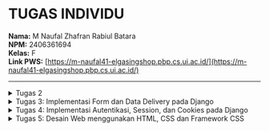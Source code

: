 # TUGAS INDIVIDU
**Nama:** M Naufal Zhafran Rabiul Batara  
**NPM:** 2406361694  
**Kelas:** F  
**Link PWS:** [https://m-naufal41-elgasingshop.pbp.cs.ui.ac.id/](https://m-naufal41-elgasingshop.pbp.cs.ui.ac.id/)

---

<details>
<summary>Tugas 2</summary>
Link: [https://m-naufal41-elgasingshop.pbp.cs.ui.ac.id/](https://m-naufal41-elgasingshop.pbp.cs.ui.ac.id/)

1. Jelaskan bagaimana cara kamu mengimplementasikan checklist di atas secara step-by-step (bukan hanya sekadar mengikuti tutorial).  
   - Membuat sebuah proyek Django baru.  
     langkah pertama saya membuat direktori baru bernama footballshop lalu saya masuk kedalam direktori tersebut menggunakan command "cd footballshop" lalu setelah itu saya membuat virtual environment dan mengaktifkannya, tujuannya agar package dan dependencies dari projek kita tidak nabrak dengan versi lain yang terinstall di komputer saya, setelah itu saya menyiapkan dependencies yang ingin saya gunakan di requirements.txt lalu menginstalasi dependencies tersebut dengan menggunakan command "pip install -r requirements.txt" lalu setelah itu baru saya membuat projek djangonya yang bernama football_shop dengan perintah "django-admin startproject football_shop ."

   - Membuat aplikasi dengan nama main pada proyek tersebut.  
     menggunakan command "python manage.py startapp main" 
     
   - Melakukan routing pada proyek agar dapat menjalankan aplikasi main.  
     mendaftarkannya ke INSTALLED_APPS di settings.py

   - Membuat model pada aplikasi main dengan nama Product dan memiliki atribut wajib sebagai berikut.  
     pertama saya buka file models.py di main lalu saya mengisi filenya seperti di tutorial namun saya mengganti isi pilihan categorynya sesuai dengan kebutuhan saya yaitu toko bola jadi saya menggantinya dengan jenis item yang ingin saya jual lalu saya mendefine id field bertipe UUIDField yang digunakan sebagai primary key, name field bertipe charfield untuk nama item yang akan saya jual dengan panjang maksimal 255 char, price field bertipe integerfield yang menyimpan harga dari item, description field bertipe textfield yang menyimpan deskripsi dari item yang akan dijual, thumbnail field bertipe URL yang menyimpan URL gambar thumbnail item, category field bertipe charfield untuk menyimpan kategori dari item, is_featured untuk menentukan apakah item ini akan ditampilkan sebagai barang unggulan atau tidak, created_at yang otomatis berisi tanggal dan waktu saat data dibuat, dan yang terakhir method __str__ yang mengembalikan representasi string dari nama dan harga item.

   - Membuat sebuah fungsi pada views.py untuk dikembalikan ke dalam sebuah template HTML yang menampilkan nama aplikasi serta nama dan kelas kamu.  
     di view saya membuat variable npm nama kelas nama projek yang akan saya gunakan di template html saya

   - Membuat sebuah routing pada urls.py aplikasi main untuk memetakan fungsi yang telah dibuat pada views.py.  
     proses mengonfirugasi routing diawali dengan membuat file urls.py di main lalu membuat urlpatterns (list berisi objek URLPATTERN yang dihasilkan fungsi path()) tidak lupa juga menambahkan urls yang kita buat tadi di main ke urlpatterns di urls.py direktori djangonya (football_shop).

   - Melakukan deployment ke PWS terhadap aplikasi yang sudah dibuat sehingga nantinya dapat diakses oleh teman-temanmu melalui Internet.  
     buka web pws lalu create new project (elgasingshop) setelah itu saya mengisi tab environs sesuai dengan isi .env.prod project saya lalu menambahkan url deployment pws ke allowed host setelah itu saya jalankan perintah yang terdapat di project command lalu mengisi git credential manager setelah itu saya push dan selesai.

2. <img width="800" height="450" alt="image" src="https://github.com/user-attachments/assets/bf8fd7bb-71d6-4fa3-a7c1-762a1e06fd14" />  
   source: https://www.dothedev.com/blog/what-is-django-used-for/

   - urls.py berfungsi untuk menentukan ke mana request HTTP diarahkan. saat user mengakses URL di browser, django memeriksa urlpattern di urls.py jika ada yang cocok, request diteruskan ke fungsi tertentu di views.py
   - views.py berfungsi untuk menangani request dan menentukan respon. awalnya dia menerima request dari urls.py setelah itu mengambil data dari models.py lalu memilikih template HTML untuk response.
   - models.py berfungsi sebagai representasi database. models.py berisi class yang mempresentasikan tabel di database, lalu views.py menggunakan model ini untuk membaca/menulis data dari atau ke databse.
   - template berfungsi untuk menyusun tampilan yang akan dikirim ke user. template menerima data dari views.py lalu menggabungkan data ke dalam HTML lalu hasil akhirnya adalah HTML response yang dikirim ke browser.

3. ada banyak peran dan fungsi settings.py yang pertama menentukan jenis database yang digunakan dan cara menghubungkannya, berisi daftar aplikasi django yang aktif dan akan digunakan dalam proyek, berisi daftar domain yang diperbolehkan mengakses app, mengatur direktori yang digunakan untuk memproses template HTML.

4. Bagaimana cara kerja migrasi database di Django?  
   migrasi database di gjango adalah proses untuk membuat dan mengubah struktur database. django memakai 2 command, yang pertama "python manage.py makemigrations" yang berfungsi membaca perubahan di models.py dan membuat folder migrations, yang kedua "python manage.py migrate" yang berfungsi untuk menjalankan file migration yang sudah dibuat ke database, django akan membuat atau mengubah tabel di database sesuai intruksi migration

5. dalam software development menurut saya lebih baik untuk mempelajari backend terlebih dahulu karena frontend menurut saya adalah hal yang mudah dipelajari bahkan bisa dengan bantuan AI, tidak dengan backend yang berisi logic yang rumit dan berhubungan databse yang dimana bersifat pribadi jadi menurut saya kita harus paham backend terlebih dahulu. namun kenapa harus memakai Django? karena yang pertama django menggunakan bahasa python yang dimana bahasa yang paling mudah untuk dipahami (mendekati bahasa manusia) lalu django menggunakan pola MVT dimana sangat bagus untuk belajar memisahkan logika view, data, dan tampilan yang merupakan dasar dari software development.

6. amann
</details>

<details>
<summary>Tugas 3: Implementasi Form dan Data Delivery pada Django</summary>

1. Mengapa kita memerlukan data delivery dalam pengimplementasian sebuah platform?  
   Data delivery dibutuhkan agar data dari server dapat diakses oleh client atau aplikasi lain dalam format yang terstandarisasi. hal ini memungkinkan aplikasi untuk:
   - Melakukan integrasi dengan sistem lain.
   - Mengirim dan menerima data secara real-time.
   - Memisahkan logika backend dan frontend, sehingga frontend bisa mengambil data tanpa harus terikat dengan template HTML.

2. Mana yang lebih baik antara XML dan JSON? Mengapa JSON lebih populer dibandingkan XML?  
   - XML cocok untuk data yang memiliki struktur kompleks dan membutuhkan validasi ketat.  
   - sedangkan JSON Lebih ringkas, mudah dibaca manusia maupun mesin, lebih cepat diparsing, dan sudah menjadi standar dalam komunikasi API modern.  
     JSON lebih populer karena lebih efisien, simpel, dan didukung luas di berbagai bahasa pemrograman.

3. Fungsi dari method is_valid() pada form Django dan mengapa kita membutuhkannya?  
   Method is_valid() digunakan untuk:
   - Mengecek apakah data yang dikirim user melalui form sesuai dengan aturan yang didefinisikan di model atau form.
   - Menghindari error ketika data disimpan ke database.  
     kita membutuhkan is_valid() karena tanpa is_valid(), data yang tidak sesuai bisa masuk ke database dan menimbulkan inkonsistensi.

4. Mengapa kita membutuhkan csrf_token saat membuat form di Django? Apa yang dapat terjadi jika kita tidak menambahkannya?  
   - csrf_token digunakan untuk mencegah CSRF (Cross-Site Request Forgery), yaitu serangan di mana penyerang mencoba mengirim permintaan palsu ke server dengan identitas user yang sedang login.  
   - Jika csrf_token tidak ditambahkan, form Django akan ditolak secara default (Forbidden 403).  
   - Tanpa proteksi ini, penyerang bisa mengeksploitasi user yang sedang login untuk melakukan aksi berbahaya, misalnya menghapus data atau melakukan transaksi tanpa izin.

5. Bagaimana cara mengimplementasikan checklist tugas ini secara step-by-step?  
   1. Membuat 4 fuction baru di views dengan menggunakan Httpresponse dan seriaizers untuk menampilkan data dalam format XML, JSON, XML by ID, dan JSON by ID.  
   2. Menambahkan routing URL di urls.py untuk masing-masing view.  
   3. membuat base.html (direktori templates pada root) yang berfungsi sebagai template dasar yang dapat digunakan sebagai kerangka umum untuk halaman web lainnya  
   4. menambahkan base.html tadi ke list TEMPLATES di settings.py  
   5. edit main.html pada dir main/templates agar menggunakan template utama  
   6. membuat forms.py  
   7. menambahkan function create_items & show_items pada views.py dan membuat list item pada fuction show_main  
   8. import function yang telah dibuat ke urls.py  
   9. membuat tampilan baru untuk main.html (buat button add items dan juga menampilkan daftar berita dan juga button detail).  
   10. Membuat create_items & items_detail (.html) untuk halaman ketika button additems di klik dan juga button detail.

6. Feedback untuk Asdos di Tutorial 2  
   amann

Dokumentasi Postman  
<img width="1470" height="919" alt="Screenshot 2025-09-17 at 03 56 59" src="https://github.com/user-attachments/assets/91fb4f94-561c-4d44-afdd-0fea11b29762" />  
<img width="1470" height="919" alt="Screenshot 2025-09-17 at 03 57 03" src="https://github.com/user-attachments/assets/a459f6f8-f10b-4d1c-8280-61aa4b06577e" />  
<img width="1470" height="919" alt="Screenshot 2025-09-17 at 03 57 06" src="https://github.com/user-attachments/assets/bc1b547b-b007-408e-b20f-08da01317b82" />  
<img width="1470" height="919" alt="Screenshot 2025-09-17 at 03 57 08" src="https://github.com/user-attachments/assets/06f1fc9e-58a3-4a28-a377-cb3845220bb6" />
</details>

<details>
<summary>Tugas 4: Implementasi Autentikasi, Session, dan Cookies pada Django</summary>

## Pertanyaan di README

<details>
<summary>1. Apa itu Django AuthenticationForm? Jelaskan juga kelebihan dan kekurangannya.</summary>

**AuthenticationForm** adalah form bawaan Django untuk proses login.  
- **Kelebihan**: Mudah digunakan, langsung terintegrasi dengan sistem autentikasi Django.  
- **Kekurangan**: Kurang fleksibel jika butuh customisasi form login yang kompleks.

</details>

<details>
<summary>2. Apa perbedaan antara autentikasi dan otorisasi? Bagaiamana Django mengimplementasikan kedua konsep tersebut?</summary>

- **Autentikasi**: Proses memverifikasi identitas pengguna (misalnya login dengan username & password).  
- **Otorisasi**: Proses menentukan hak akses pengguna setelah berhasil diautentikasi.  
  Django menggunakan `django.contrib.auth` untuk autentikasi dan `permissions`/`groups` untuk otorisasi.

</details>

<details>
<summary>3. Kelebihan & Kekurangan Session dan Cookies</summary>

- **Session**  
  - **Kelebihan**: Data tersimpan di server → lebih aman.  
  - **Kekurangan**: Membutuhkan manajemen penyimpanan di server.  
- **Cookies**  
  - **Kelebihan**: Ringan, langsung tersimpan di browser.  
  - **Kekurangan**: Rentan dimanipulasi/diintip jika tidak dienkripsi.

</details>

<details>
<summary>4. Apakah penggunaan Cookies aman secara default?</summary>

- **Cookies** tidak selalu aman secara default.  
- Potensi risiko: *session hijacking*, *cross-site scripting (XSS)*.  
- **Django** menyediakan mitigasi:  
  - `HttpOnly=True` → mencegah akses JavaScript.  
  - `Secure=True` → hanya dikirim lewat HTTPS.  
  - `SESSION_COOKIE_AGE` → atur waktu kadaluarsa.

</details>

## Implementasi Checklist Step by Step

<details>
<summary>1. Mengimplementasikan fungsi registrasi, login, dan logout untuk memungkinkan pengguna mengakses aplikasi sesuai dengan status login/log out-nya.</summary>

1. membuat function regist, login ,logout  
2. membuat tampilan page untuk registrasi, login. untuk logout cuman ditambahkan button pada main.html  
3. Merestriksi Akses Halaman Main dan item Detail dengan menggunakan @loginrequired  
4. menambahkan info last login

</details>

<details>
<summary>2. Membuat dua (2) akun pengguna dengan masing-masing tiga (3) dummy data menggunakan model yang telah dibuat sebelumnya untuk setiap akun di lokal.</summary>

1. elgasing  
   - Jersey  
   - El gasing de la Goat  
   - onananananna  

2. decul  
   - Jersey  
   - Barca  
   - Bangku

</details>

<details>
<summary>3. Menghubungkan model Product dengan User</summary>

1. import user di models.py dengan menambahkan line command "from django.contrib.auth.models import User"  
2. define user sebagai "user = models.ForeignKey(User, on_delete=models.CASCADE, null=True)" ini berfungsi untuk menghubungkan satu items dengan satu user melalui sebuah relationship  
3. buat migrasi model lalu migrasi  
4. edit views.py di bagian create_items  

@login_required(login_url='/login')
def create_items(request):
    form = ItemForm(request.POST or None)
    if form.is_valid() and request.method == "POST":
        form_entry = form.save(commit = False)
        form_entry.user = request.user
        form_entry.save()
        return redirect('main:show_main')
    context = {'form': form}
    return render(request, "create_items.html", context)
    
Parameter commit=False pada potongan kode di atas digunakan agar Django tidak langsung menyimpan objek hasil form ke database. Dengan begitu, kita memiliki kesempatan untuk memodifikasi objek tersebut terlebih dahulu sebelum disimpan.

membuat filter type di show main untuk tampilan default kita set ke all (semua barang yang dijual oleh semua user)

menambahkan tombol all and my items di main_html

menambah info seller di item detail

</details> 
<details> 
<summary>4. Menampilkan detail informasi pengguna yang sedang logged in seperti username dan menerapkan cookies seperti last_login pada halaman utama aplikasi.</summary>

mengubah bagian kode di fungsi login_user untuk menyimpan cookie baru bernama last_login yang berisi timestamp terakhir kali pengguna melakukan login.

menambah lastlogin pada context variable di show_main

mengubah fungsi logout agar menghapus cookie setelah logout

menambah info lastlogin di main html

</details> 
</details> 
<details> 
<summary>Tugas 5: Desain Web menggunakan HTML, CSS dan Framework CSS</summary> 
<details> 
<summary>Jawaban Pertanyaan</summary> 
<details> 
<summary>Jika terdapat beberapa CSS selector untuk suatu elemen HTML, jelaskan urutan prioritas pengambilan CSS selector tersebut!</summary>

Urutan prioritas menentukan style mana yang akan diterapkan jika ada beberapa CSS yang menargetkan elemen yang sama. urutannya sebagai berikut:

Inline style (<div style="color: red;">)

ID selector (#id)

Class, pseudo-class, attribute selector (.class, :hover, [type="text"])

Element selector (div, p, h1)

Universal selector (*)

</details> 
<details> 
<summary>Mengapa responsive design menjadi konsep yang penting dalam pengembangan aplikasi web? Berikan contoh aplikasi yang sudah dan belum menerapkan responsive design, serta jelaskan mengapa!</summary>

ada banyak alasan kenapa responsive design menjadi konsep penting namun menurut saya alasan utamanya adalah untuk user experience yang baik dan juga responsive design mendukung tampilan untuk segala jenis device tanpa harus membuat versi yang berbeda.
contoh yang sudah menerapkan dan belum:

sudah: instagram, tokopedia

belum: pacil web service

</details> 
<details> 
<summary>Jelaskan perbedaan antara margin, border, dan padding, serta cara untuk mengimplementasikan ketiga hal tersebut!</summary>

Margin adalah jarak luar elemen ke elemen lain sedangkan border adalah garis di sekitar elemen sedangkan padding adalah jarak dalam antara konten elemen dengan border
contoh implementasi:

div {
  margin: 20px;   /* jarak luar 20px */
  padding: 10px;  /* jarak dalam 10px */
  border: 2px solid black; /* garis hitam 2px */
}

</details> 
<details> 
<summary>Jelaskan konsep flex box dan grid layout beserta kegunaannya!</summary>

Flexbox dan Grid adalah layout modern CSS untuk mengatur posisi elemen. bedanya flexbox untuk satu dimensi(baris/kolom) sedangkan grid untuk dua dimensi

</details> 
</details> 
<details> 
<summary>Penjelasan Step by Step</summary>

implementasi fungsi untuk menghapus dan mengedit product
pertama kita buat dulu functionnya di views.py lalu setelah itu kita tambahkan pathnya di urls.py setelah itu kita buat button buat edit and delete

kustomisasi desain template HTML
sebenarnya bagian ini saya bingung mau jelasin gimana tapi intinya yang pertama itu saya setting dulu agar tailwind dapat digunakan dan juga membuat static global css untuk style yang digunakan berulang kali (jadi otomatis ke set stylenya tidak perlu menambah style lagi) setelah itu sebenarnya kurang lebih sama kayak tutorial paling pemilihan warna saja yang berbeda saya menggunakan warna biru saya juga membuat sedikit perubahan di bagian card karna tidak boleh persis sama, pada cardnya saya mengganti readmore jadi view details lalu informasi views saya ganti jadi informasi penjual setelah itu saya sedikit menambahkan efek hover.

navigation bar
ini juga kurang lebih sama paling beda warna dan juga untuk info user dan juga logout saya menggunakan logo user yang bisa drop down

</details> 
</details>
